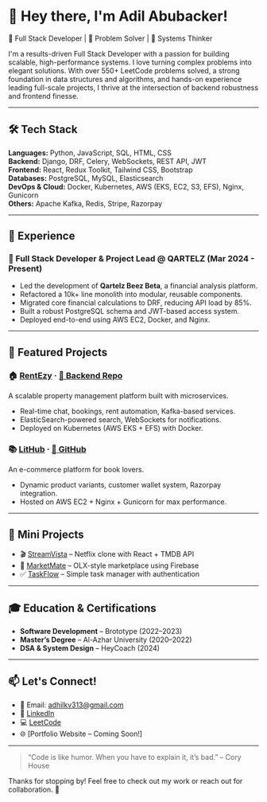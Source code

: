 # 👋 Hey there, I'm Adil Abubacker!

🚀 Full Stack Developer | 🧠 Problem Solver | 🔧 Systems Thinker

I'm a results-driven Full Stack Developer with a passion for building scalable, high-performance systems. I love turning complex problems into elegant solutions. With over 550+ LeetCode problems solved, a strong foundation in data structures and algorithms, and hands-on experience leading full-scale projects, I thrive at the intersection of backend robustness and frontend finesse.

---

## 🛠️ Tech Stack

**Languages:** Python, JavaScript, SQL, HTML, CSS  
**Backend:** Django, DRF, Celery, WebSockets, REST API, JWT  
**Frontend:** React, Redux Toolkit, Tailwind CSS, Bootstrap  
**Databases:** PostgreSQL, MySQL, Elasticsearch  
**DevOps & Cloud:** Docker, Kubernetes, AWS (EKS, EC2, S3, EFS), Nginx, Gunicorn  
**Others:** Apache Kafka, Redis, Stripe, Razorpay

---

## 💼 Experience

### 🔹 Full Stack Developer & Project Lead @ QARTELZ (Mar 2024 - Present)
- Led the development of **Qartelz Beez Beta**, a financial analysis platform.
- Refactored a 10k+ line monolith into modular, reusable components.
- Migrated core financial calculations to DRF, reducing API load by 85%.
- Built a robust PostgreSQL schema and JWT-based access system.
- Deployed end-to-end using AWS EC2, Docker, and Nginx.

---

## 🚀 Featured Projects

### 🏠 [RentEzy](https://www.rentezy.homes) · [🔗 Backend Repo](https://github.com/AdilAbubacker/rentezy_backend)
A scalable property management platform built with microservices.
- Real-time chat, bookings, rent automation, Kafka-based services.
- ElasticSearch-powered search, WebSockets for notifications.
- Deployed on Kubernetes (AWS EKS + EFS) with Docker.

### 📚 [LitHub](http://www.lithub.shop/) · [🔗 GitHub](https://github.com/AdilAbubacker/LitHub)
An e-commerce platform for book lovers.
- Dynamic product variants, customer wallet system, Razorpay integration.
- Hosted on AWS EC2 + Nginx + Gunicorn for max performance.

---

## 🔧 Mini Projects

- 🎬 [StreamVista](https://github.com/AdilAbubacker/netflix_clone) – Netflix clone with React + TMDB API
- 🛒 [MarketMate](https://github.com/AdilAbubacker/olx_clone) – OLX-style marketplace using Firebase
- ✅ [TaskFlow](https://github.com/AdilAbubacker/todo_react) – Simple task manager with authentication

---

## 🎓 Education & Certifications

- **Software Development** – Brototype (2022–2023)  
- **Master’s Degree** – Al-Azhar University (2020–2022)  
- **DSA & System Design** – HeyCoach (2024)

---

## 📫 Let's Connect!

- 💌 Email: [adhilkv313@gmail.com](mailto:adhilkv313@gmail.com)  
- 🔗 [LinkedIn](https://www.linkedin.com/in/adil-abubacker-a63598232)  
- 💻 [LeetCode](https://leetcode.com/adil_28p/)  
- 🌐 [Portfolio Website – Coming Soon!]

---

> “Code is like humor. When you have to explain it, it’s bad.” – Cory House

Thanks for stopping by! Feel free to check out my work or reach out for collaboration. 🌟
